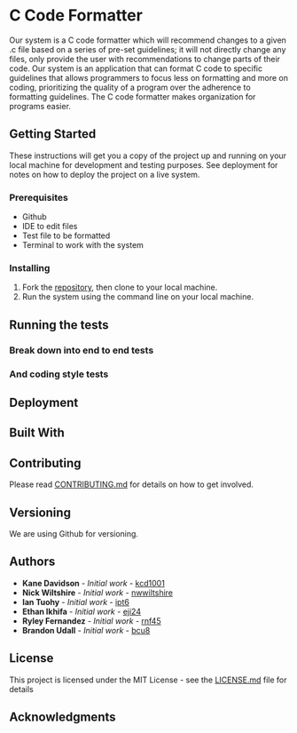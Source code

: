 # C Code Formatter
Our system is a C code formatter which will recommend changes to a given .c file based on a series of pre-set guidelines; it will not directly change any files, only provide the user with recommendations to change parts of their code. Our system is an application that can format C code to specific guidelines that allows programmers to focus less on formatting and more on coding, prioritizing the quality of a program over the adherence to formatting guidelines. The C code formatter makes organization for programs easier. 

## Getting Started
These instructions will get you a copy of the project up and running on your local machine for development and testing purposes. See deployment for notes on how to deploy the project on a live system.

### Prerequisites
- Github 
- IDE to edit files 
- Test file to be formatted 
- Terminal to work with the system 

### Installing
1. Fork the [repository]([https://github.com/ChrisKeefe/DontPanic](https://github.com/bcu8/CS386-C-Code-Formatter)), then clone to your local machine.
2. Run the system using the command line on your local machine. 

## Running the tests


### Break down into end to end tests


### And coding style tests


## Deployment


## Built With


## Contributing
Please read [CONTRIBUTING.md](CONTRIBUTING.md) for details on how to get involved.

## Versioning
We are using Github for versioning. 

## Authors
* **Kane Davidson** - *Initial work* - [kcd1001](https://github.com/kcd1001)
* **Nick Wiltshire** - *Initial work* - [nwwiltshire](https://github.com/nwwiltshire)
* **Ian Tuohy** - *Initial work* - [ipt6](https://github.com/ipt6)
* **Ethan Ikhifa** - *Initial work* - [eji24](https://github.com/eji24)
* **Ryley Fernandez** - *Initial work* - [rnf45](https://github.com/rnf45)
* **Brandon Udall** - *Initial work* - [bcu8](https://github.com/bcu8)



## License
This project is licensed under the MIT License - see the [LICENSE.md](LICENSE.md) file for details

## Acknowledgments

